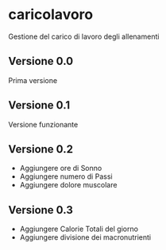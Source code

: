 # caricolavoro
Gestione del carico di lavoro degli allenamenti

## Versione 0.0
Prima versione

## Versione 0.1
Versione funzionante

## Versione 0.2
* Aggiungere ore di Sonno
* Aggiungere numero di Passi
* Aggiungere dolore muscolare


## Versione 0.3 
* Aggiungere Calorie Totali del giorno
* Aggiungere divisione dei macronutrienti

